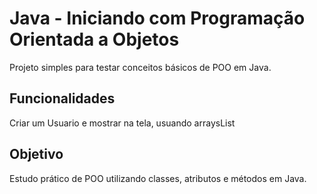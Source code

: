 # Java - Iniciando com Programação Orientada a Objetos

Projeto simples para testar conceitos básicos de POO em Java.
## Funcionalidades
Criar um Usuario e mostrar na tela, usuando arraysList

## Objetivo
Estudo prático de POO utilizando classes, atributos e métodos em Java.
